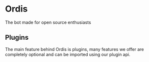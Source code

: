 # Ordis
The bot made for open source enthusiasts

## Plugins
The main feature behind Ordis is plugins, many features we offer are completely
optional and can be imported using our plugin api.
